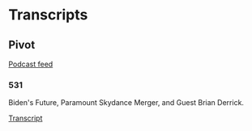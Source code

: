 # Transcripts

## Pivot

[Podcast feed](https://feeds.megaphone.fm/pivot)

### 531

Biden's Future, Paramount Skydance Merger, and Guest Brian Derrick.

[Transcript](https://s3.amazonaws.com/writecomments.com/transcripts/a97c4a379009183487d9421fb3df82cd.csv)
